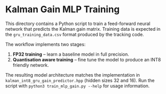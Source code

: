 # Kalman Gain MLP Training

This directory contains a Python script to train a feed-forward neural network
that predicts the Kalman gain matrix. Training data is expected in the
`gru_training_data.csv` format produced by the tracking code.

The workflow implements two stages:

1. **FP32 training** – learn a baseline model in full precision.
2. **Quantisation aware training** – fine tune the model to produce
   an INT8 friendly network.

The resulting model architecture matches the implementation in
`kalman_int8_gru_gain_predictor.hpp` (hidden sizes 32 and 16).
Run the script with `python3 train_mlp_gain.py --help` for usage information.
